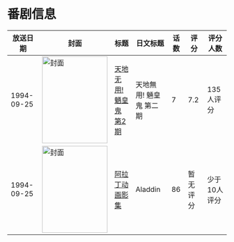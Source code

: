 # 番剧信息

|放送日期|封面|标题|日文标题|话数|评分|评分人数|
|---|---|---|---|---|---|---|
|1994-09-25|<img src="https://lain.bgm.tv/pic/cover/c/eb/8b/54257_ISOl7.jpg" alt="封面" style="width:150px;height:200px;object-fit:cover;">|[天地无用! 魉皇鬼 第2期](https://bangumi.tv/subject/54257)|天地無用! 魎皇鬼 第二期|7|7.2|135人评分|
|1994-09-25|<img src="https://lain.bgm.tv/pic/cover/c/c9/86/425651_PY9B4.jpg" alt="封面" style="width:150px;height:200px;object-fit:cover;">|[阿拉丁动画影集](https://bangumi.tv/subject/425651)|Aladdin|86|暂无评分|少于10人评分|
